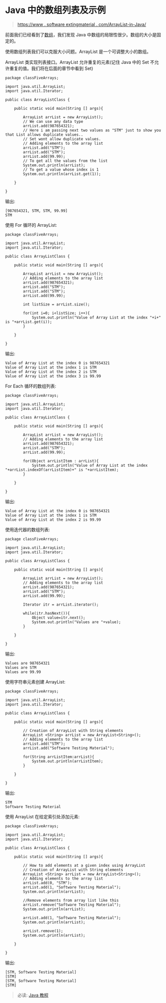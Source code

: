 # Java 中的数组列表及示例

> [https://www . software extingmaterial . com/ArrayList-in-Java/](https://www.softwaretestingmaterial.com/arraylist-in-java/)

前面我们已经看到了[数组](https://www.softwaretestingmaterial.com/arrays-in-java/)，我们发现 Java 中数组的局限性很少。数组的大小是固定的。

使用数组列表我们可以克服大小问题。ArrayList 是一个可调整大小的数组。

ArrayList 类实现列表接口。ArrayList 允许重复的元素(记住 Java 中的 Set 不允许重复的值。我们将在后面的章节中看到 Set)

```
package classFiveArrays;

import java.util.ArrayList;
import java.util.Iterator;

public class ArrayListClass {

	public static void main(String [] args){

		ArrayList arrList = new ArrayList();
		// We can use any data type
		arrList.add(987654321);
		// Here i am passing next two values as "STM" just to show you that List allows duplicate values.. 
		// Set wont allow duplicate values.
		// Adding elements to the array list
		arrList.add("STM");
		arrList.add("STM");
		arrList.add(99.99);
		// To get all the values from the list
		System.out.println(arrList);
		// To get a value whose index is 1
		System.out.println(arrList.get(1));	

	}

}
```

输出:

```
[987654321, STM, STM, 99.99]
STM
```

使用 For 循环的 ArrayList:

```
package classFiveArrays;

import java.util.ArrayList;
import java.util.Iterator;

public class ArrayListClass {

	public static void main(String [] args){

		ArrayList arrList = new ArrayList();
		// Adding elements to the array list
		arrList.add(987654321);
		arrList.add("STM");
		arrList.add("STM");
		arrList.add(99.99);

		int listSize = arrList.size();

		for(int i=0; i<listSize; i++){
			System.out.println("Value of Array List at the index "+i+" is "+arrList.get(i));
		}

	}

}
```

输出:

```
Value of Array List at the index 0 is 987654321
Value of Array List at the index 1 is STM
Value of Array List at the index 2 is STM
Value of Array List at the index 3 is 99.99
```

For Each 循环的数组列表:

```
package classFiveArrays;

import java.util.ArrayList;
import java.util.Iterator;

public class ArrayListClass {

	public static void main(String [] args){

		ArrayList arrList = new ArrayList();
		// Adding elements to the array list
		arrList.add(987654321);
		arrList.add("STM");
		arrList.add(99.99);

		for(Object arrListItem : arrList){
			System.out.println("Value of Array List at the index "+arrList.indexOf(arrListItem)+" is "+arrListItem);
		}	

	}

}
```

输出:

```
Value of Array List at the index 0 is 987654321
Value of Array List at the index 1 is STM
Value of Array List at the index 2 is 99.99
```

使用迭代器的数组列表:

```
package classFiveArrays;

import java.util.ArrayList;
import java.util.Iterator;

public class ArrayListClass {

	public static void main(String [] args){

		ArrayList arrList = new ArrayList();
		// Adding elements to the array list
		arrList.add(987654321);
		arrList.add("STM");
		arrList.add(99.99);

		Iterator itr = arrList.iterator();

		while(itr.hasNext()){
			Object value=itr.next();
			System.out.println("Values are "+value);
		}

	}

}
```

输出:

```
Values are 987654321
Values are STM
Values are 99.99
```

使用字符串元素创建 ArrayList:

```
package classFiveArrays;

import java.util.ArrayList;
import java.util.Iterator;

public class ArrayListClass {

	public static void main(String [] args){

		// Creation of ArrayList with String elements
		ArrayList <String> arrList = new ArrayList<String>();
		// Adding elements to the array list
		arrList.add("STM");
		arrList.add("Software Testing Material");

		for(String arrListItem:arrList){
			System.out.println(arrListItem);
		}	

	}

}
```

输出:

```
STM
Software Testing Material
```

使用 ArrayList 在给定索引处添加元素:

```
package classFiveArrays;

import java.util.ArrayList;
import java.util.Iterator;

public class ArrayListClass {

	public static void main(String [] args){

		// How to add elements at a given index using ArrayList
		// Creation of ArrayList with String elements
		ArrayList <String> arrList = new ArrayList<String>();
		// Adding elements to the array list
		arrList.add(0, "STM");
		arrList.add(1, "Software Testing Material");		
		System.out.println(arrList);

		//Remove elements from array list like this
		arrList.remove("Software Testing Material");		
		System.out.println(arrList);

		arrList.add(1, "Software Testing Material");
		System.out.println(arrList);

		arrList.remove(1);
		System.out.println(arrList);		

	}

}
```

输出:

```
[STM, Software Testing Material]
[STM]
[STM, Software Testing Material]
[STM]
```

> 必读: [Java 教程](https://www.softwaretestingmaterial.com/java-tutorial/)
